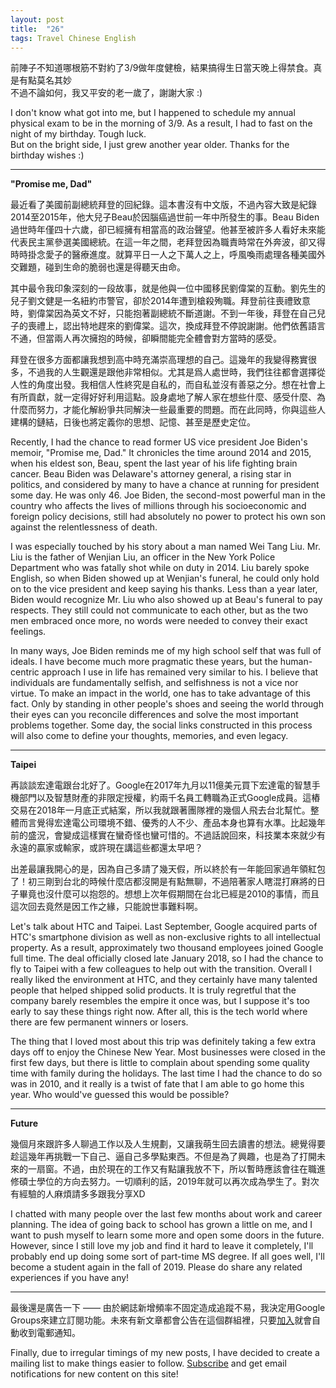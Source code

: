 ```yaml
---
layout: post
title:  "26"
tags: Travel Chinese English
---
```


前陣子不知道哪根筋不對約了3/9做年度健檢，結果搞得生日當天晚上得禁食。真是有點莫名其妙<br>
不過不論如何，我又平安的老一歲了，謝謝大家 :)

I don't know what got into me, but I happened to schedule my annual physical exam to be in the morning of 3/9. As a result, I had to fast on the night of my birthday. Tough luck.<br>
But on the bright side, I just grew another year older. Thanks for the birthday wishes :)

<!--endexcerpt-->
<hr>

**"Promise me, Dad"**

最近看了美國前副總統拜登的回紀錄。這本書沒有中文版，不過內容大致是紀錄2014至2015年，他大兒子Beau於因腦癌過世前一年中所發生的事。Beau Biden過世時年僅四十六歲，卻已經擁有相當高的政治聲望。他甚至被許多人看好未來能代表民主黨參選美國總統。在這一年之間，老拜登因為職責時常在外奔波，卻又得時時掛念愛子的醫療進度。就算平日一人之下萬人之上，呼風喚雨處理各種美國外交難題，碰到生命的脆弱也還是得聽天由命。

其中最令我印象深刻的一段故事，就是他與一位中國移民劉偉棠的互動。劉先生的兒子劉文健是一名紐約市警官，卻於2014年遭到槍殺殉職。拜登前往喪禮致意時，劉偉棠因為英文不好，只能抱著副總統不斷道謝。不到一年後，拜登在自己兒子的喪禮上，認出特地趕來的劉偉棠。這次，換成拜登不停說謝謝。他們依舊語言不通，但當兩人再次擁抱的時候，卻瞬間能完全體會對方當時的感受。

拜登在很多方面都讓我想到高中時充滿崇高理想的自己。這幾年的我變得務實很多，不過我的人生觀還是跟他非常相似。尤其是爲人處世時，我們往往都會選擇從人性的角度出發。我相信人性終究是自私的，而自私並沒有善惡之分。想在社會上有所貢獻，就一定得好好利用這點。設身處地了解人家在想些什麼、感受什麼、為什麼而努力，才能化解紛爭共同解決一些最重要的問題。而在此同時，你與這些人建構的鏈結，日後也將定義你的思想、記憶、甚至是歷史定位。

Recently, I had the chance to read former US vice president Joe Biden's memoir, "Promise me, Dad." It chronicles the time around 2014 and 2015, when his eldest son, Beau, spent the last year of his life fighting brain cancer. Beau Biden was Delaware's attorney general, a rising star in politics, and considered by many to have a chance at running for president some day. He was only 46. Joe Biden, the second-most powerful man in the country who affects the lives of millions through his socioeconomic and foreign policy decisions, still had absolutely no power to protect his own son against the relentlessness of death.

I was especially touched by his story about a man named Wei Tang Liu. Mr. Liu is the father of Wenjian Liu, an officer in the New York Police Department who was fatally shot while on duty in 2014. Liu barely spoke English, so when Biden showed up at Wenjian's funeral, he could only hold on to the vice president and keep saying his thanks. Less than a year later, Biden would recognize Mr. Liu who also showed up at Beau's funeral to pay respects. They still could not communicate to each other, but as the two men embraced once more, no words were needed to convey their exact feelings.

In many ways, Joe Biden reminds me of my high school self that was full of ideals. I have become much more pragmatic these years, but the human-centric approach I use in life has remained very similar to his. I believe that individuals are fundamentally selfish, and selfishness is not a vice nor virtue. To make an impact in the world, one has to take advantage of this fact. Only by standing in other people's shoes and seeing the world through their eyes can you reconcile differences and solve the most important problems together. Some day, the social links constructed in this process will also come to define your thoughts, memories, and even legacy.

<hr>

**Taipei**

再談談宏達電跟台北好了。Google在2017年九月以11億美元買下宏達電的智慧手機部門以及智慧財產的非限定授權，約兩千名員工轉職為正式Google成員。這樁交易在2018年一月底正式結案，所以我就跟著團隊裡的幾個人飛去台北幫忙。整體而言覺得宏達電公司環境不錯、優秀的人不少、產品本身也算有水準。比起幾年前的盛況，會變成這樣實在蠻奇怪也蠻可惜的。不過話說回來，科技業本來就少有永遠的贏家或輸家，或許現在講這些都還太早吧？

出差最讓我開心的是，因為自己多請了幾天假，所以終於有一年能回家過年領紅包了！初三剛到台北的時候什麼店都沒開是有點無聊，不過陪著家人瞎混打麻將的日子畢竟也沒什麼可以抱怨的。想想上次年假期間在台北已經是2010的事情，而且這次回去竟然是因工作之緣，只能說世事難料啊。

Let's talk about HTC and Taipei. Last September, Google acquired parts of HTC's smartphone division as well as non-exclusive rights to all intellectual property. As a result, approximately two thousand employees joined Google full time. The deal officially closed late January 2018, so I had the chance to fly to Taipei with a few colleagues to help out with the transition. Overall I really liked the environment at HTC, and they certainly have many talented people that helped shipped solid products. It is truly regretful that the company barely resembles the empire it once was, but I suppose it's too early to say these things right now. After all, this is the tech world where there are few permanent winners or losers.

The thing that I loved most about this trip was definitely taking a few extra days off to enjoy the Chinese New Year. Most businesses were closed in the first few days, but there is little to complain about spending some quality time with family during the holidays. The last time I had the chance to do so was in 2010, and it really is a twist of fate that I am able to go home this year. Who would've guessed this would be possible?

<hr>

**Future**

幾個月來跟許多人聊過工作以及人生規劃，又讓我萌生回去讀書的想法。總覺得要趁這幾年再挑戰一下自己、逼自己多學點東西。不但是為了興趣，也是為了打開未來的一扇窗。不過，由於現在的工作又有點讓我放不下，所以暫時應該會往在職進修碩士學位的方向去努力。一切順利的話，2019年就可以再次成為學生了。對次有經驗的人麻煩請多多跟我分享XD

I chatted with many people over the last few months about work and career planning. The idea of going back to school has grown a little on me, and I want to push myself to learn some more and open some doors in the future. However, since I still love my job and find it hard to leave it completely, I'll probably end up doing some sort of part-time MS degree. If all goes well, I'll become a student again in the fall of 2019. Please do share any related experiences if you have any!

<hr>

最後還是廣告一下 —— 由於網誌新增頻率不固定造成追蹤不易，我決定用Google Groups來建立訂閱功能。未來有新文章都會公告在這個群組裡，只要[加入][group]就會自動收到電郵通知。

Finally, due to irregular timings of my new posts, I have decided to create a mailing list to make things easier to follow. [Subscribe][group] and get email notifications for new content on this site!

[group]: https://groups.google.com/forum/#!forum/parallax-readers
